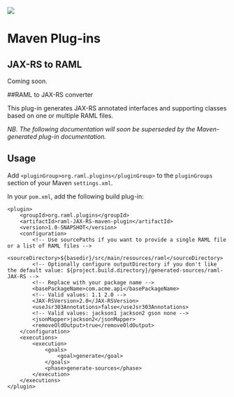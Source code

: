 ![](http://raml.org/images/logo.png)

# Maven Plug-ins

## JAX-RS to RAML

Coming soon.


##RAML to JAX-RS converter

This plug-in generates JAX-RS annotated interfaces and supporting classes based on one or multiple RAML files.

_NB. The following documentation will soon be superseded by the Maven-generated plug-in documentation._

## Usage

Add `<pluginGroup>org.raml.plugins</pluginGroup>` to the `pluginGroups` section of your Maven `settings.xml`.

In your `pom.xml`, add the following build plug-in:

    <plugin>
        <groupId>org.raml.plugins</groupId>
        <artifactId>raml-JAX-RS-maven-plugin</artifactId>
        <version>1.0-SNAPSHOT</version>
        <configuration>
            <!-- Use sourcePaths if you want to provide a single RAML file or a list of RAML files -->
            <sourceDirectory>${basedir}/src/main/resources/raml</sourceDirectory>
            <!-- Optionally configure outputDirectory if you don't like the default value: ${project.build.directory}/generated-sources/raml-JAX-RS -->
            <!-- Replace with your package name -->
            <basePackageName>com.acme.api</basePackageName>
            <!-- Valid values: 1.1 2.0 -->
            <JAX-RSVersion>2.0</JAX-RSVersion>
            <useJsr303Annotations>false</useJsr303Annotations>
            <!-- Valid values: jackson1 jackson2 gson none -->
            <jsonMapper>jackson2</jsonMapper>
            <removeOldOutput>true</removeOldOutput>
        </configuration>
        <executions>
            <execution>
                <goals>
                    <goal>generate</goal>
                </goals>
                <phase>generate-sources</phase>
            </execution>
        </executions>
    </plugin>
